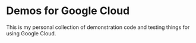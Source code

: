 Demos for Google Cloud
======================

This is my personal collection of demonstration code and testing things for using Google Cloud.
